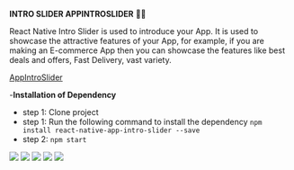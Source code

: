 **INTRO SLIDER  APPINTROSLIDER** 🚀🚀

React Native Intro Slider is used to introduce your App. It is used to showcase the attractive features of your App, for example, if you are making an E-commerce App then you can showcase the features like best deals and offers, Fast Delivery, vast variety.

[AppIntroSlider](https://aboutreact.com/react-native-app-intro-slider/)

-**Installation of Dependency**

+ step 1: Clone project
+ step 1: Run the following command to install the dependency `npm install react-native-app-intro-slider --save`
+ step 2: `npm start`

<img src="./assets/image-feature/feature-1.png">
<img src="./assets/image-feature/feature-2.png">
<img src="./assets/image-feature/feature-3.png">
<img src="./assets/image-feature/feature-4.png">
<img src="./assets/image-feature/feature-5.png">